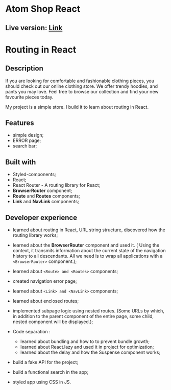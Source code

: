 # Atom Shop React
## Live version: [Link](https://atom-shop-react.vercel.app/)

# Routing in React

## Description

If you are looking for comfortable and fashionable clothing pieces, you should check out our online clothing store. We offer trendy hoodies, and pants you may love. Feel free to browse our collection and find your new favourite pieces today.

My project is a simple store. I build it to learn about routing in React.

## Features

-   simple design;
-   ERROR page;
-   search bar;

## Built with

-   Styled-components;
-   React;
-   React Router - A routing library for React;
-   **BrowserRouter** component;
-   **Route** and **Routes** components;
-   **Link** and **NavLink** components;

## Developer experience

-   learned about routing in React, URL string structure, discovered how the routing library works;
-   learned about the **BrowserRouter** component and used it. ( Using the context, it transmits information about the current state of the navigation history to all descendants. All we need is to wrap all applications with a `<BrowserRouter>` component.);
-   learned about `<Route> and <Routes>` components;
-   created navigation error page;
-   learned about `<Link> and <NavLink>` components;
-   learned about enclosed routes;
-   implemented subpage logic using nested routes. (Some URLs by which, in addition to the parent component of the entire page, some child, nested component will be displayed.);
-   Code separation :

	-   learned about bundling and how to to prevent bundle growth;
	-   learned about React.lazy and used it in project for optimization;
	-   learned about the delay and how the Suspense component works;

-  build a fake API for the project;
-  build a functional search in the app;
-  styled app using CSS in JS.

